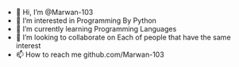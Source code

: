 - 👋 Hi, I’m @Marwan-103
- 👀 I’m interested in Programming By Python
- 🌱 I’m currently learning Programming Languages
- 💞️ I’m looking to collaborate on Each of people that have the same interest 
- 📫 How to reach me  github.com/Marwan-103

<!---
Marwan-103/Marwan-103 is a ✨ special ✨ repository because its `README.md` (this file) appears on your GitHub profile.
You can click the Preview link to take a look at your changes.
--->
